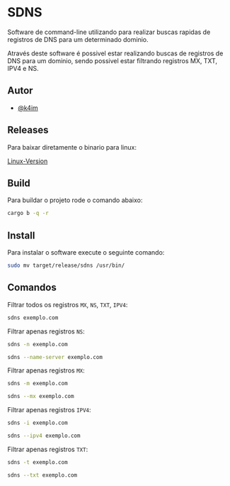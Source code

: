 
# SDNS

Software de command-line utilizando para realizar buscas rapidas de registros de DNS para um determinado dominio.

Através deste software é possivel estar realizando buscas de registros de DNS para um dominio, sendo possivel estar filtrando registros MX, TXT, IPV4 e NS.



## Autor

- [@k4im](https://www.github.com/k4im)

## Releases
Para baixar diretamente o binario para linux:

[Linux-Version](https://github.com/k4im/sdns-rust/releases/tag/v1.0.0)

## Build

Para buildar o projeto rode o comando abaixo:

```bash
cargo b -q -r
```

## Install

Para instalar o software execute o seguinte comando:

``` bash
sudo mv target/release/sdns /usr/bin/
```

## Comandos

Filtrar todos os registros `MX`, `NS`, `TXT`, `IPV4`:

``` bash
sdns exemplo.com
```


Filtrar apenas registros `NS`:

``` bash
sdns -n exemplo.com
```

``` bash
sdns --name-server exemplo.com
```

Filtrar apenas registros  `MX`:

``` bash
sdns -m exemplo.com
```

``` bash
sdns --mx exemplo.com
```

Filtrar apenas registros  `IPV4`:

``` bash
sdns -i exemplo.com
```

``` bash
sdns --ipv4 exemplo.com
```


Filtrar apenas registros  `TXT`:

``` bash
sdns -t exemplo.com
```

``` bash
sdns --txt exemplo.com
```


